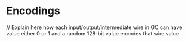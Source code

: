 # Encodings

// Explain here how each input/output/intermediate wire in GC can have value either 0 or 1 and a random 128-bit value encodes that wire value
